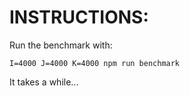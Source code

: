 # INSTRUCTIONS:

Run the benchmark with:

```
I=4000 J=4000 K=4000 npm run benchmark
```

It takes a while...
